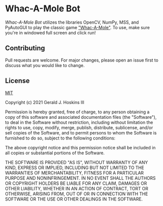 # Whac-A-Mole Bot

*Whac-A-Mole Bot* utilizes the libraries OpenCV, NumPy, MSS, and PyAutoGUI to play the classic game ["Whac-A-Mole"](https://www.classicgame.com/game/Whack+a+Mole). To use, make sure you're in windowed full screen and click run!

## Contributing

Pull requests are welcome. For major changes, please open an issue first to discuss what you would like to change.

## License

[MIT](https://choosealicense.com/licenses/mit/)

Copyright (c) 2021 Gerald J. Hoskins III

Permission is hereby granted, free of charge, to any person obtaining a copy
of this software and associated documentation files (the "Software"), to deal
in the Software without restriction, including without limitation the rights
to use, copy, modify, merge, publish, distribute, sublicense, and/or sell
copies of the Software, and to permit persons to whom the Software is
furnished to do so, subject to the following conditions:

The above copyright notice and this permission notice shall be included in all
copies or substantial portions of the Software.

THE SOFTWARE IS PROVIDED "AS IS", WITHOUT WARRANTY OF ANY KIND, EXPRESS OR
IMPLIED, INCLUDING BUT NOT LIMITED TO THE WARRANTIES OF MERCHANTABILITY,
FITNESS FOR A PARTICULAR PURPOSE AND NONINFRINGEMENT. IN NO EVENT SHALL THE
AUTHORS OR COPYRIGHT HOLDERS BE LIABLE FOR ANY CLAIM, DAMAGES OR OTHER
LIABILITY, WHETHER IN AN ACTION OF CONTRACT, TORT OR OTHERWISE, ARISING FROM,
OUT OF OR IN CONNECTION WITH THE SOFTWARE OR THE USE OR OTHER DEALINGS IN THE
SOFTWARE.
